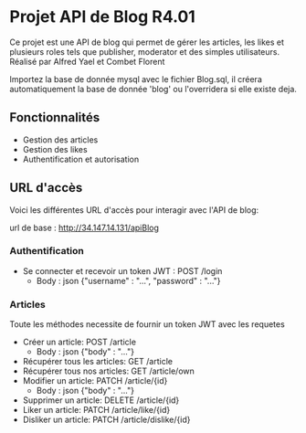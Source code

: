 # Projet API de Blog R4.01

Ce projet est une API de blog qui permet de gérer les articles, les likes et plusieurs roles tels que publisher, moderator et des simples utilisateurs.
Réalisé par Alfred Yael et Combet Florent

Importez la base de donnée mysql avec le fichier Blog.sql, il créera automatiquement la base de donnée 'blog' ou l'overridera si elle existe deja.

## Fonctionnalités

- Gestion des articles
- Gestion des likes
- Authentification et autorisation

## URL d'accès

Voici les différentes URL d'accès pour interagir avec l'API de blog:

url de base : http://34.147.14.131/apiBlog

### Authentification
- Se connecter et recevoir un token JWT : POST /login
    - Body : json {"username" : "...", "password" : "..."}

### Articles

Toute les méthodes necessite de fournir un token JWT avec les requetes

- Créer un article: POST /article
    - Body : json {"body" : "..."}
- Récupérer tous les articles: GET /article
- Récupérer tous nos articles: GET /article/own
- Modifier un article: PATCH /article/{id}
    - Body : json {"body" : "..."}
- Supprimer un article: DELETE /article/{id}
- Liker un article: PATCH /article/like/{id}
- Disliker un article: PATCH /article/dislike/{id}
